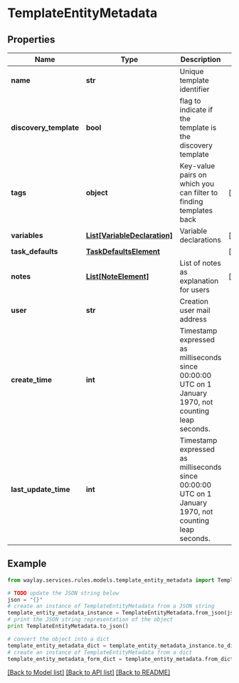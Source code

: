 # TemplateEntityMetadata


## Properties

Name | Type | Description | Notes
------------ | ------------- | ------------- | -------------
**name** | **str** | Unique template identifier | 
**discovery_template** | **bool** | flag to indicate if the template is the discovery template | 
**tags** | **object** | Key-value pairs on which you can filter to finding templates back | [optional] 
**variables** | [**List[VariableDeclaration]**](VariableDeclaration.md) | Variable declarations | [optional] 
**task_defaults** | [**TaskDefaultsElement**](TaskDefaultsElement.md) |  | [optional] 
**notes** | [**List[NoteElement]**](NoteElement.md) | List of notes as explanation for users | [optional] 
**user** | **str** | Creation user mail address | 
**create_time** | **int** | Timestamp expressed as milliseconds since 00:00:00 UTC on 1 January 1970, not counting leap seconds. | 
**last_update_time** | **int** | Timestamp expressed as milliseconds since 00:00:00 UTC on 1 January 1970, not counting leap seconds. | 

## Example

```python
from waylay.services.rules.models.template_entity_metadata import TemplateEntityMetadata

# TODO update the JSON string below
json = "{}"
# create an instance of TemplateEntityMetadata from a JSON string
template_entity_metadata_instance = TemplateEntityMetadata.from_json(json)
# print the JSON string representation of the object
print TemplateEntityMetadata.to_json()

# convert the object into a dict
template_entity_metadata_dict = template_entity_metadata_instance.to_dict()
# create an instance of TemplateEntityMetadata from a dict
template_entity_metadata_form_dict = template_entity_metadata.from_dict(template_entity_metadata_dict)
```
[[Back to Model list]](../README.md#documentation-for-models) [[Back to API list]](../README.md#documentation-for-api-endpoints) [[Back to README]](../README.md)


